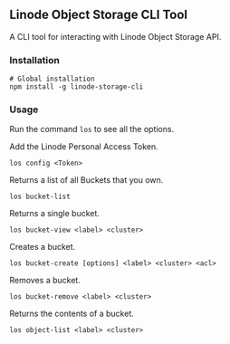 ## Linode Object Storage CLI Tool

A CLI tool for interacting with Linode Object Storage API.

### Installation

```
# Global installation
npm install -g linode-storage-cli
```

### Usage

Run the command `los` to see all the options.

Add the Linode Personal Access Token.

```
los config <Token>
```

Returns a list of all Buckets that you own.

```
los bucket-list
```

Returns a single bucket.

```
los bucket-view <label> <cluster>
```

Creates a bucket.

```
los bucket-create [options] <label> <cluster> <acl>
```

Removes a bucket.

```
los bucket-remove <label> <cluster>
```

Returns the contents of a bucket.

```
los object-list <label> <cluster>
```
